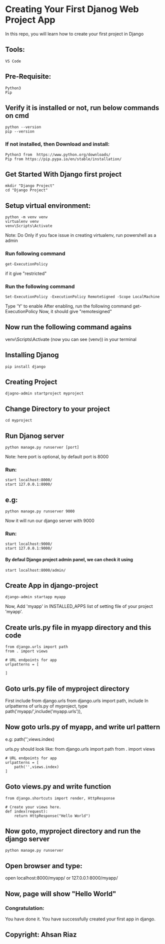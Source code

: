 # Creating Your First Djanog Web Project App
In this repo, you will learn how to create your first project in Django

## Tools: 
	VS Code
	
## Pre-Requisite:
	Python3
	Pip 

## Verify it is installed or not, run below commands on cmd
  	python --version
	pip --version

### If not installed, then Download and install:
	Python3 from  https://www.python.org/downloads/
	Pip from https://pip.pypa.io/en/stable/installation/

## Get Started With Django first project
	mkdir "Django Project"
	cd "Django Project"

## Setup virtual environment:
	python -m venv venv
	virtualenv venv
	venv\Scripts\Activate

Note: Do Only if you face issue in creating virtualenv, run powershell as a admin
### Run following command
	get-ExecutionPolicy 		
if it give "restricted"
### Run the following command
	Set-ExecutionPolicy -ExecutionPolicy RemoteSigned -Scope LocalMachine
Type 'Y' to enable
After enabling, run the following command
	get-ExecutionPolicy 
Now, it should give "remotesigned"

## Now run the following command agains
venv\Scripts\Activate 
(now you can see (venv)) in your terminal

## Installing Djanog
	pip install django

## Creating Project
	djagno-admin startproject myproject

## Change Directory to your project
	cd myproject
 
## Run Djanog server 
	python manage.py runserver [port]
Note: here port is optional, by default port is 8000

### Run:
	start localhost:8000/
	start 127.0.0.1:8000/
## e.g:	
	python manage.py runserver 9000		
Now it will run our django server with 9000
### Run:	
	start localhost:9000/
	start 127.0.0.1:9000/
	
#### By defaul Django project admin panel, we can check it using
	start localhost:8000/admin/


## Create App in django-project
	django-admin startapp myapp
Now, Add 'myapp' in INSTALLED_APPS list of setting file of your project 'myapp'.

## Create urls.py file in myapp directory and this code
	from django.urls import path
	from . import views

	# URL endpoints for app
	urlpatterns = [
		
	]
	
## Goto urls.py file of myproject directory
First include from django.urls
	from django.urls import path, include
In urlpatterns of urls.py of myproject, type
	path('myapp/',include('myapp.urls')),

## Now goto urls.py of myapp, and write url pattern
e.g:
	path('',views.index)

urls.py should look like:
	from django.urls import path
	from . import views

	# URL endpoints for app
	urlpatterns = [
		path('',views.index)
	]
	

## Goto views.py and write function
	from django.shortcuts import render, HttpResponse

	# Create your views here.
	def index(request):
		return HttpResponse("Hello World")
		
## Now goto, myproject directory and run the django server
	python manage.py runserver
## Open browser and type:
open localhost:8000/myapp/ or 127.0.0.1:8000/myapp/

## Now, page will show "Hello World"

### Congratulation:
You have done it. You have successfully created your first app in django.

## Copyright: Ahsan Riaz

